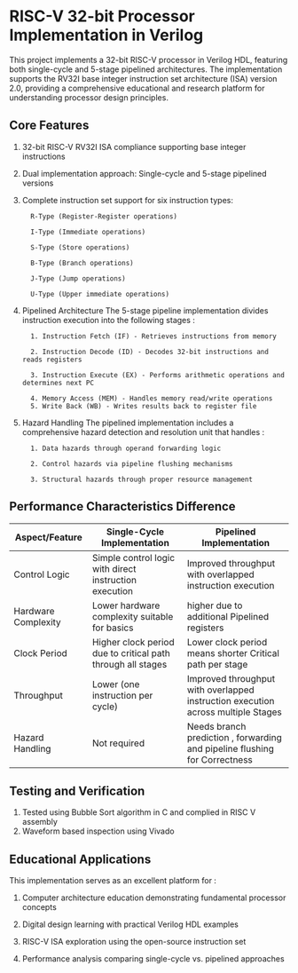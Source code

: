 # RISC-V 32-bit Processor Implementation in Verilog
This project implements a 32-bit RISC-V processor in Verilog HDL, featuring both single-cycle and 5-stage pipelined architectures. The implementation supports the RV32I base integer instruction set architecture (ISA) version 2.0, providing a comprehensive educational and research platform for understanding processor design principles.

## Core Features

1. 32-bit RISC-V RV32I ISA compliance supporting base integer instructions

2. Dual implementation approach: Single-cycle and 5-stage pipelined versions

3. Complete instruction set support for six instruction types:

         R-Type (Register-Register operations)

         I-Type (Immediate operations)

         S-Type (Store operations)

         B-Type (Branch operations)

         J-Type (Jump operations)

         U-Type (Upper immediate operations)

4. Pipelined Architecture
The 5-stage pipeline implementation divides instruction execution into the following stages :

         1. Instruction Fetch (IF) - Retrieves instructions from memory
  
         2. Instruction Decode (ID) - Decodes 32-bit instructions and reads registers

         3. Instruction Execute (EX) - Performs arithmetic operations and determines next PC

         4. Memory Access (MEM) - Handles memory read/write operations
         5. Write Back (WB) - Writes results back to register file

5. Hazard Handling
The pipelined implementation includes a comprehensive hazard detection and resolution unit that handles :

         1. Data hazards through operand forwarding logic

         2. Control hazards via pipeline flushing mechanisms

         3. Structural hazards through proper resource management


## Performance Characteristics Difference

| Aspect/Feature         | Single-Cycle Implementation   | Pipelined Implementation                                         |
|------------------------------------------------|------------------------------------------------------------------|------------------------------------------------------------------|
| Control Logic                                  | Simple control logic with direct instruction execution           | Improved throughput with overlapped instruction execution  |
| Hardware Complexity                            | Lower hardware complexity suitable for basics     | higher due to additional Pipelined registers     |
| Clock Period                                   | Higher clock period due to critical path through all stages      | Lower clock period means shorter Critical path per stage        |
| Throughput                                     |  Lower (one instruction per cycle) |              Improved throughput with overlapped instruction execution across multiple Stages        |
| Hazard Handling  | Not required |  Needs branch prediction , forwarding  and pipeline flushing for Correctness  |
## Testing and Verification

1. Tested using Bubble Sort algorithm in C and complied in RISC V assembly 
2. Waveform based inspection using Vivado

## Educational Applications
 This implementation serves as an excellent platform for :

1. Computer architecture education demonstrating fundamental processor concepts

2. Digital design learning with practical Verilog HDL examples

3. RISC-V ISA exploration using the open-source instruction set

4. Performance analysis comparing single-cycle vs. pipelined approaches